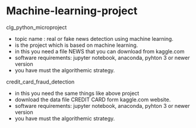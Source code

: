 # Machine-learning-project
 clg_python_microproject
 - topic name : real or fake news detection using machine learning.
 - is the project which is based on machine learning.
 - in this you need a file NEWS that you can download from kaggle.com
 - software requirements: jupyter notebook, anaconda, pyhton 3 or newer version
 -  you have must the algorithemic strategy.

credit_card_fraud_detection
- in this you need the same things like above project
-  download the data file CREDIT CARD form kaggle.com website.
-  software requirements: jupyter notebook, anaconda, pyhton 3 or newer version
-  you have must the algorithemic strategy.
